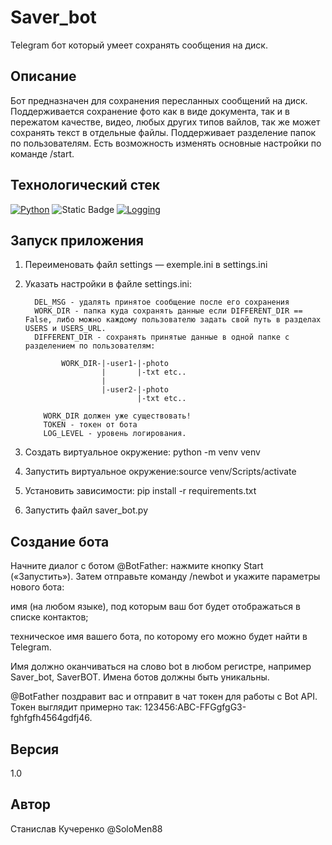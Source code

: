 # Saver_bot
Telegram бот который умеет сохранять сообщения на диск.

## Описание 

Бот предназначен для сохранения пересланных сообщений на диск.
Поддерживается сохранение фото как в виде документа, так и в пережатом
качестве, видео, любых других типов вайлов, так же может сохранять текст
в отдельные файлы.
Поддерживает разделение папок по пользователям.
Есть возможность изменять основные настройки по команде /start.

## Технологический стек

[![Python](https://img.shields.io/badge/-Python-464646?style=flat&logo=Python&logoColor=56C0C0&color=008080)](https://www.python.org/)
![Static Badge](https://img.shields.io/badge/Telegram-bot-API?style=flat&logo=Telegram-bot-API&logoColor=56C0C0&color=008080&link=https%3A%2F%2Fcore.telegram.org%2Fbots%2FAPI)
[![Logging](https://img.shields.io/badge/-Logging-464646?style=flat&color=008080)](https://docs.python.org/3/library/logging.html/)


## Запуск приложения
1. Переименовать файл settings — exemple.ini в settings.ini
2. Указать настройки в файле settings.ini:
   
         DEL_MSG - удалять принятое сообщение после его сохранения
         WORK_DIR - папка куда сохранять данные если DIFFERENT_DIR == False, либо можно каждому пользователю задать свой путь в разделах USERS и USERS_URL.
         DIFFERENT_DIR - сохранять принятые данные в одной папке с разделением по пользователям:

               WORK_DIR-|-user1-|-photo
                        |       |-txt etc..
                        |
                        |-user2-|-photo
                                |-txt etc..
           
           WORK_DIR должен уже существовать!
           TOKEN - токен от бота
           LOG_LEVEL - уровень логирования.
   
4. Создать виртуальное окружение: python -m venv venv
5. Запустить виртуальное окружение:source venv/Scripts/activate
6. Установить зависимости: pip install -r requirements.txt
7. Запустить файл saver_bot.py


## Создание бота
Начните диалог с ботом @BotFather: нажмите кнопку Start («Запустить»). Затем отправьте команду /newbot и укажите параметры нового бота:
   
имя (на любом языке), под которым ваш бот будет отображаться в списке контактов;

техническое имя вашего бота, по которому его можно будет найти в Telegram. 

Имя должно оканчиваться на слово bot в любом регистре, например Saver_bot, SaverBOT. Имена ботов должны быть уникальны.

@BotFather поздравит вас и отправит в чат токен для работы с Bot API. Токен выглядит примерно так: 123456:ABC-FFGgfgG3-fghfgfh4564gdfj46.


## Версия 
1.0

## Автор
Станислав Кучеренко @SoloMen88